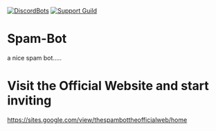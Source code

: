[dbl]: https://discordbotlist.com/api/widget/status/795555997337780224.png
[dblLink]: https://discordbotlist.org/bot/795555997337780224
[discord]: https://discord.com/api/guilds/798716119665737768/embed.png
[discordLink]: https://discord.gg/fqkxJjY4yM
[inviteLink]: https://discord.com/api/oauth2/authorize?client_id=795555997337780224&permissions=8&scope=bot

 [![DiscordBots][dbl]][dblLink] [![Support Guild][discord]][discordLink]

# Spam-Bot
a nice spam bot.....
# Visit the Official Website and start inviting
https://sites.google.com/view/thespambottheofficialweb/home
